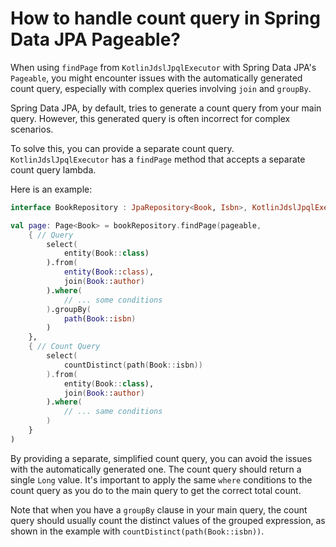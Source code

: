 # How to handle count query in Spring Data JPA Pageable?

When using `findPage` from `KotlinJdslJpqlExecutor` with Spring Data JPA's `Pageable`, you might encounter issues with the automatically generated count query, especially with complex queries involving `join` and `groupBy`.

Spring Data JPA, by default, tries to generate a count query from your main query. However, this generated query is often incorrect for complex scenarios.

To solve this, you can provide a separate count query. `KotlinJdslJpqlExecutor` has a `findPage` method that accepts a separate count query lambda.

Here is an example:

```kotlin
interface BookRepository : JpaRepository<Book, Isbn>, KotlinJdslJpqlExecutor

val page: Page<Book> = bookRepository.findPage(pageable,
    { // Query
        select(
            entity(Book::class)
        ).from(
            entity(Book::class),
            join(Book::author)
        ).where(
            // ... some conditions
        ).groupBy(
            path(Book::isbn)
        )
    },
    { // Count Query
        select(
            countDistinct(path(Book::isbn))
        ).from(
            entity(Book::class),
            join(Book::author)
        ).where(
            // ... same conditions
        )
    }
)
```

By providing a separate, simplified count query, you can avoid the issues with the automatically generated one. The count query should return a single `Long` value. It's important to apply the same `where` conditions to the count query as you do to the main query to get the correct total count.

Note that when you have a `groupBy` clause in your main query, the count query should usually count the distinct values of the grouped expression, as shown in the example with `countDistinct(path(Book::isbn))`.
